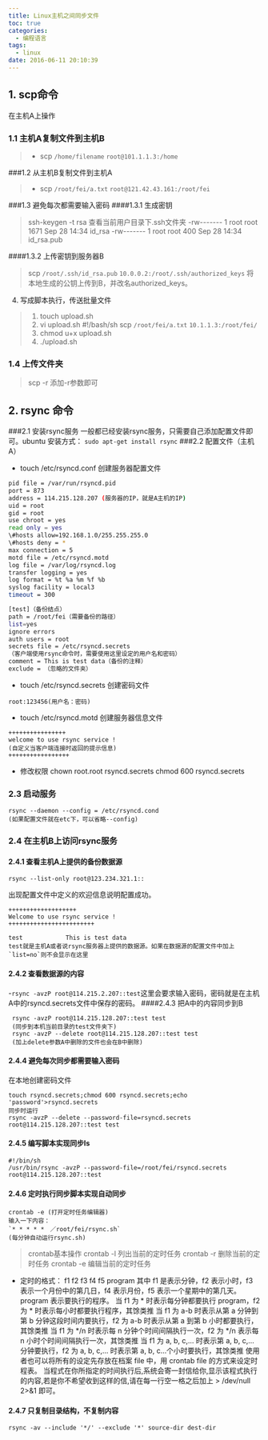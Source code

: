 ```yaml
---
title: Linux主机之间同步文件
toc: true
categories:
  - 编程语言
tags:
  - linux
date: 2016-06-11 20:10:39
---
```

## 1. scp命令
在主机A上操作
### 1.1 主机A复制文件到主机B
> - scp `/home/filename` `root@101.1.1.3:/home`

###1.2 从主机B复制文件到主机A
> - scp `/root/fei/a.txt` `root@121.42.43.161:/root/fei`

<!-- more -->

###1.3 避免每次都需要输入密码
####1.3.1 生成密钥
> ssh-keygen -t rsa
查看当前用户目录下.ssh文件夹
> -rw------- 1 root root 1671 Sep 28 14:34 id_rsa
> -rw------- 1 root root  400 Sep 28 14:34 id_rsa.pub

####1.3.2 上传密钥到服务器B
> scp `/root/.ssh/id_rsa.pub` `10.0.0.2:/root/.ssh/authorized_keys`
将本地生成的公钥上传到B，并改名authorized_keys。
4. 写成脚本执行，传送批量文件
> 1. touch upload.sh
> 2. vi upload.sh
>\#!/bash/sh
scp `/root/fei/a.txt` `10.1.1.3:/root/fei/`
> 3. chmod u+x upload.sh
> 4. ./upload.sh

### 1.4 上传文件夹
> scp -r  添加-r参数即可

## 2. rsync 命令
###2.1 安装rsync服务
一般都已经安装rsync服务，只需要自己添加配置文件即可。ubuntu 安装方式：
`sudo apt-get install rsync`
###2.2 配置文件（主机A）
- touch /etc/rsyncd.conf
创建服务器配置文件
```sh
pid file = /var/run/rsyncd.pid
port = 873
address = 114.215.128.207 (服务器的IP，就是A主机的IP)
uid = root
gid = root
use chroot = yes
read only = yes
\#hosts allow=192.168.1.0/255.255.255.0
\#hosts deny = *
max connection = 5
motd file = /etc/rsyncd.motd
log file = /var/log/rsyncd.log
transfer logging = yes
log format = %t %a %m %f %b
syslog facility = local3
timeout = 300

[test]（备份结点）
path = /root/fei（需要备份的路径）
list=yes
ignore errors
auth users = root
secrets file = /etc/rsyncd.secrets
（客户端使用rsync命令时，需要使用这里设定的用户名和密码）
comment = This is test data（备份的注释）
exclude = （忽略的文件夹）
```
- touch /etc/rsyncd.secrets
创建密码文件
```
root:123456(用户名：密码)
```
- touch /etc/rsyncd.motd
创建服务器信息文件
```
++++++++++++++++
welcome to use rsync service !
(自定义当客户端连接时返回的提示信息)
+++++++++++++++++
```
- 修改权限
chown root.root rsyncd.secrets
chmod 600 rsyncd.secrets
### 2.3 启动服务
```
rsync --daemon --config = /etc/rsyncd.cond
(如果配置文件就在etc下，可以省略--config)
```
### 2.4 在主机B上访问rsync服务
#### 2.4.1 查看主机A上提供的备份数据源
```
rsync --list-only root@123.234.321.1::
```
出现配置文件中定义的欢迎信息说明配置成功。
```
+++++++++++++++++++
Welcome to use rsync service !
++++++++++++++++++++++++

test            This is test data
test就是主机A或者说rsync服务器上提供的数据源。如果在数据源的配置文件中加上`list=no`则不会显示在这里
```
#### 2.4.2 查看数据源的内容
-`rsync -avzP root@114.215.2.207::test`这里会要求输入密码，密码就是在主机A中的rsyncd.secrets文件中保存的密码。
####2.4.3 把A中的内容同步到B
```
 rsync -avzP root@114.215.128.207::test test
 (同步到本机当前目录的test文件夹下)
 rsync -avzP --delete root@114.215.128.207::test test
 (加上delete参数A中删除的文件也会在B中删除)
```
#### 2.4.4 避免每次同步都需要输入密码
在本地创建密码文件
```
touch rsyncd.secrets;chmod 600 rsyncd.secrets;echo 'password'>rsyncd.secrets
同步时运行
rsync -avzP --delete --password-file=rsyncd.secrets root@114.215.128.207::test test
```
#### 2.4.5 编写脚本实现同步ls
```
#!/bin/sh
/usr/bin/rsync -avzP --password-file=/root/fei/rsyncd.secrets root@114.215.128.207::test
```
#### 2.4.6 定时执行同步脚本实现自动同步
```
crontab -e (打开定时任务编辑器)
输入一下内容：
`* * * * *　／root/fei/rsync.sh`
(每分钟自动运行rsync.sh)
```
> crontab基本操作
crontab -l 列出当前的定时任务
crontab -r 删除当前的定时任务
crontab -e 编辑当前的定时任务
- 定时的格式：
f1 f2 f3 f4 f5 program
其中 f1 是表示分钟，f2 表示小时，f3 表示一个月份中的第几日，f4 表示月份，f5 表示一个星期中的第几天。program 表示要执行的程序。
当 f1 为 * 时表示每分钟都要执行 program，f2 为 * 时表示每小时都要执行程序，其馀类推
当 f1 为 a-b 时表示从第 a 分钟到第 b 分钟这段时间内要执行，f2 为 a-b 时表示从第 a 到第 b 小时都要执行，其馀类推
当 f1 为 */n 时表示每 n 分钟个时间间隔执行一次，f2 为 */n 表示每 n 小时个时间间隔执行一次，其馀类推
当 f1 为 a, b, c,... 时表示第 a, b, c,... 分钟要执行，f2 为 a, b, c,... 时表示第 a, b, c...个小时要执行，其馀类推
使用者也可以将所有的设定先存放在档案 file 中，用 crontab file 的方式来设定时程表。
当程式在你所指定的时间执行后,系统会寄一封信给你,显示该程式执行的内容,若是你不希望收到这样的信,请在每一行空一格之后加上   >   /dev/null   2>&1   即可。

#### 2.4.7 只复制目录结构，不复制内容
```
rsync -av --include '*/' --exclude '*' source-dir dest-dir
```
